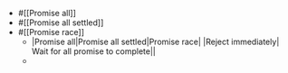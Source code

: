 - #[[Promise all]]
- #[[Promise all settled]]
- #[[Promise race]]
	- |Promise all|Promise all settled|Promise race|
	  |Reject immediately| Wait for all promise to complete||
	-